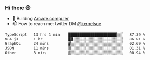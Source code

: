 ### Hi there 😃

- 🔨 Building [Arcade.computer](https://arcade.computer)
- 📫 How to reach me: twitter DM [@kernelsoe](https://twitter.com/kernelsoe)

<!--START_SECTION:waka-->

```txt
TypeScript   13 hrs 1 min    ██████████████████████░░░   87.39 %
Vue.js       1 hr            █▓░░░░░░░░░░░░░░░░░░░░░░░   06.81 %
GraphQL      24 mins         ▓░░░░░░░░░░░░░░░░░░░░░░░░   02.69 %
JSON         11 mins         ▒░░░░░░░░░░░░░░░░░░░░░░░░   01.31 %
Other        8 mins          ▒░░░░░░░░░░░░░░░░░░░░░░░░   00.94 %
```

<!--END_SECTION:waka-->
